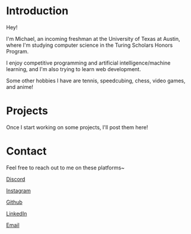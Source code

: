 # Introduction
Hey!

I'm Michael, an incoming freshman at the University of Texas at Austin, where I'm studying computer science in the Turing Scholars Honors Program.

I enjoy competitive programming and artificial intelligence/machine learning, and I'm also trying to learn web development.

Some other hobbies I have are tennis, speedcubing, chess, video games, and anime!

# Projects
Once I start working on some projects, I'll post them here!

# Contact
Feel free to reach out to me on these platforms~

[Discord](https://discordapp.com/users/545056316905750539)

[Instagram](https://www.instagram.com/michael.jxu/)

[Github](https://github.com/michyjz)

[LinkedIn](https://www.linkedin.com/in/michael-j-xu/)

[Email](jiazhuo.xu@gmail.com)
